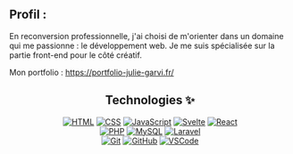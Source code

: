 ## Profil : 

En reconversion professionnelle, j'ai choisi de m'orienter dans un domaine qui me passionne : le développement web. Je me suis spécialisée sur la partie front-end pour le côté créatif. 

Mon portfolio : https://portfolio-julie-garvi.fr/

<center>

## Technologies ✨
  [![HTML](https://img.shields.io/badge/-HTML-E34F26?style=flat&logo=html5&logoColor=white)](https://developer.mozilla.org/en-US/docs/Web/HTML)
  [![CSS](https://img.shields.io/badge/-CSS3-1572B6?style=flat&logo=css3&logoColor=white)](https://developer.mozilla.org/en-US/docs/Web/CSS)
  [![JavaScript](https://img.shields.io/badge/-JavaScript-F7DF1E?style=flat&logo=javascript&logoColor=black)](https://www.javascript.com/)
  [![Svelte](https://img.shields.io/badge/-Svelte-ff3e00?style=flat&logo=svelte&logoColor=white)](https://svelte.dev/)
  [![React](https://img.shields.io/badge/-React-61dafb?style=flat&logo=react&logoColor=white)](https://reactjs.org/)<br>
  [![PHP](https://img.shields.io/badge/-PHP-777BB4?style=flat&logo=php&logoColor=white)](https://www.php.net/)
  [![MySQL](https://img.shields.io/badge/-MySQL-4479A1?style=flat&logo=mysql&logoColor=white)](https://www.mysql.com/)
  [![Laravel](https://img.shields.io/badge/-Laravel-FF2D20?style=flat&logo=laravel&logoColor=white)](https://laravel.com/)<br>
  [![Git](https://img.shields.io/badge/-Git-F05032?style=flat&logo=git&logoColor=white)](https://git-scm.com/)
  [![GitHub](https://img.shields.io/badge/-GitHub-181717?style=flat&logo=github&logoColor=white)](https://github.com/)
  [![VSCode](https://img.shields.io/badge/-Visual%20Studio%20Code-007ACC?style=flat&logo=visual-studio-code&logoColor=white)](https://code.visualstudio.com/)

<!--
**Julie-GARVI/Julie-GARVI** is a ✨ _special_ ✨ repository because its `README.md` (this file) appears on your GitHub profile.

Here are some ideas to get you started:

- 🔭 I’m currently working on ...
- 🌱 I’m currently learning ...
- 👯 I’m looking to collaborate on ...
- 🤔 I’m looking for help with ...
- 💬 Ask me about ...
- 📫 How to reach me: ...
- 😄 Pronouns: ...
- ⚡ Fun fact: ...
-->
